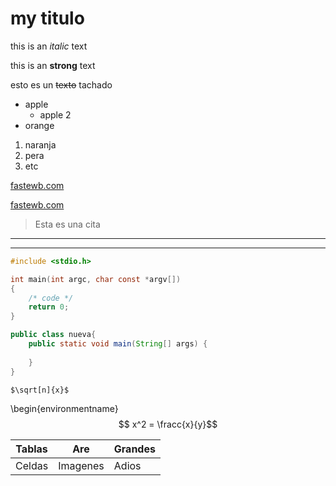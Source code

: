 # my titulo

this is an *italic* text

this is an **strong** text

esto es un ~~texto~~ tachado


<!--listas desordenadas-->


* apple 
	* apple 2
* orange


<!--Listas ordenadas-->

1. naranja
2. pera
3. etc 


<!--Enlaces-->
[fastewb.com](wwww.google.com)

[fastewb.com](wwww.google.com "Custom title")

<!--Citas-->

> Esta es una cita

---

___



```C
#include <stdio.h>

int main(int argc, char const *argv[])
{
	/* code */
	return 0;
}
```

```Java
public class nueva{
	public static void main(String[] args) {
		
	}
}

```

```{r}
$\sqrt[n]{x}$

```
\begin{environmentname}
$$ x^2 = \fracc{x}{y}$$

<!--tablas-->

| Tablas	| Are	| Grandes	|
| --------- | ----- | --------- |
| Celdas	| Imagenes	| Adios	|